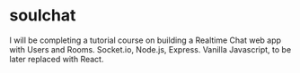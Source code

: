 # soulchat
I will be completing a tutorial course on building a Realtime Chat web app with Users and Rooms. Socket.io, Node.js, Express. Vanilla Javascript, to be later replaced with React.
